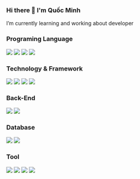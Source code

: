 ### Hi there 👋 I'm Quốc Minh 

I’m currently learning and working about developer


### Programing Language 
<img src="https://img.shields.io/badge/-HTML-orange?style=flat&logo=HTML5&fbclid=IwAR0U4pJLPfWU7RrrYI25yxsEK0cM-g9BuTDOTZegP5x1Kaufp42urPjHtGY"> <img src="https://img.shields.io/badge/-CSS-blue?style=flat&logo=CSS3&fbclid=IwAR0U4pJLPfWU7RrrYI25yxsEK0cM-g9BuTDOTZegP5x1Kaufp42urPjHtGY"> <img src="https://img.shields.io/badge/-JavaScript-yellow?style=flat&logo=JavaScript&fbclid=IwAR0U4pJLPfWU7RrrYI25yxsEK0cM-g9BuTDOTZegP5x1Kaufp42urPjHtGY"> <img src="https://img.shields.io/badge/-TypeScript-black?style=flat&logo=typescript&fbclid=IwAR0U4pJLPfWU7RrrYI25yxsEK0cM-g9BuTDOTZegP5x1Kaufp42urPjHtGY"/>

### Technology & Framework
<img src="https://img.shields.io/badge/-JQuery-9cf?style=flat&logo=JQuery&fbclid=IwAR0U4pJLPfWU7RrrYI25yxsEK0cM-g9BuTDOTZegP5x1Kaufp42urPjHtGY"> <img src="https://img.shields.io/badge/-React.Js-black?style=flat&logo=React&fbclid=IwAR0U4pJLPfWU7RrrYI25yxsEK0cM-g9BuTDOTZegP5x1Kaufp42urPjHtGY"> <img src="https://img.shields.io/badge/-ReactNative-black?style=flat&logo=React&fbclid=IwAR0U4pJLPfWU7RrrYI25yxsEK0cM-g9BuTDOTZegP5x1Kaufp42urPjHtGY">
<img  src="https://img.shields.io/badge/-Angular-red?style=flat&logo=Angular&fbclid=IwAR0U4pJLPfWU7RrrYI25yxsEK0cM-g9BuTDOTZegP5x1Kaufp42urPjHtGY"/>

### Back-End
 <img src="https://img.shields.io/badge/-ASP.Net-blueviolet?style=flat&logo=C-Sharp&fbclid=IwAR0U4pJLPfWU7RrrYI25yxsEK0cM-g9BuTDOTZegP5x1Kaufp42urPjHtGY"> <img src="https://img.shields.io/badge/-Express-black?style=flat&logo=Express&fbclid=IwAR0U4pJLPfWU7RrrYI25yxsEK0cM-g9BuTDOTZegP5x1Kaufp42urPjHtGY"/>

### Database 
<img src="https://img.shields.io/badge/-Microsoft SQL Server-black?style=flat&logo=Microsoft-SQL-Server&fbclid=IwAR0U4pJLPfWU7RrrYI25yxsEK0cM-g9BuTDOTZegP5x1Kaufp42urPjHtGY"/> <img src="https://img.shields.io/badge/-MongoDB-black?style=flat&logo=mongodb&fbclid=IwAR0U4pJLPfWU7RrrYI25yxsEK0cM-g9BuTDOTZegP5x1Kaufp42urPjHtGY"/>
### Tool
 <img src="https://img.shields.io/badge/-Visual Code-blue?style=flat&logo=Visual-Studio-Code&fbclid=IwAR0U4pJLPfWU7RrrYI25yxsEK0cM-g9BuTDOTZegP5x1Kaufp42urPjHtGY"> <img src="https://img.shields.io/badge/-Git-black?style=flat&logo=Git&fbclid=IwAR0U4pJLPfWU7RrrYI25yxsEK0cM-g9BuTDOTZegP5x1Kaufp42urPjHtGY"> <img src="https://img.shields.io/badge/-GitHub-black?style=flat&logo=GitHub&fbclid=IwAR0U4pJLPfWU7RrrYI25yxsEK0cM-g9BuTDOTZegP5x1Kaufp42urPjHtGY"> <img src="https://img.shields.io/badge/-Postman-black?style=flat&logo=Postman&fbclid=IwAR0U4pJLPfWU7RrrYI25yxsEK0cM-g9BuTDOTZegP5x1Kaufp42urPjHtGY">
<!--
**NQAM1904/NQAM1904** is a ✨ _special_ ✨ repository because its `README.md` (this file) appears on your GitHub profile.

Here are some ideas to get you started:

-  
- 🌱 I’m  
- 👯 I’m looking to collaborate on ...
- 🤔 I’m looking for help with ...
- 💬 Ask me about ...
- 📫 How to reach me: ...
- 😄 Pronouns: ...
- ⚡ Fun fact: ...
-->
